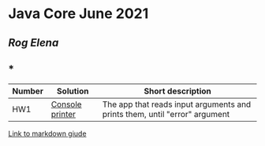 # Java Core June 2021

## *Rog Elena*
## *
| Number | Solution  | Short description
| --- | --- | --- |
| HW1 | [Console printer](https://github.com/RogElena/Java_Core_June_2021/tree/feature/RogElena/src/main/java/homework_1) | The app that reads input arguments and prints them, until "error" argument |

[Link to markdown giude](https://github.com/adam-p/markdown-here/wiki/Markdown-Cheatsheet)
  